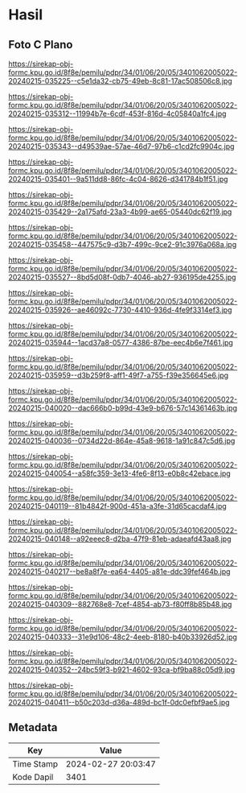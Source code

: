 # Hasil

## Foto C Plano

https://sirekap-obj-formc.kpu.go.id/8f8e/pemilu/pdpr/34/01/06/20/05/3401062005022-20240215-035225--c5e1da32-cb75-49eb-8c81-17ac508506c8.jpg

https://sirekap-obj-formc.kpu.go.id/8f8e/pemilu/pdpr/34/01/06/20/05/3401062005022-20240215-035312--11994b7e-6cdf-453f-816d-4c05840a1fc4.jpg

https://sirekap-obj-formc.kpu.go.id/8f8e/pemilu/pdpr/34/01/06/20/05/3401062005022-20240215-035343--d49539ae-57ae-46d7-97b6-c1cd2fc9904c.jpg

https://sirekap-obj-formc.kpu.go.id/8f8e/pemilu/pdpr/34/01/06/20/05/3401062005022-20240215-035401--9a511dd8-86fc-4c04-8626-d341784b1f51.jpg

https://sirekap-obj-formc.kpu.go.id/8f8e/pemilu/pdpr/34/01/06/20/05/3401062005022-20240215-035429--2a175afd-23a3-4b99-ae65-05440dc62f19.jpg

https://sirekap-obj-formc.kpu.go.id/8f8e/pemilu/pdpr/34/01/06/20/05/3401062005022-20240215-035458--447575c9-d3b7-499c-9ce2-91c3976a068a.jpg

https://sirekap-obj-formc.kpu.go.id/8f8e/pemilu/pdpr/34/01/06/20/05/3401062005022-20240215-035527--8bd5d08f-0db7-4046-ab27-936195de4255.jpg

https://sirekap-obj-formc.kpu.go.id/8f8e/pemilu/pdpr/34/01/06/20/05/3401062005022-20240215-035926--ae46092c-7730-4410-936d-4fe9f3314ef3.jpg

https://sirekap-obj-formc.kpu.go.id/8f8e/pemilu/pdpr/34/01/06/20/05/3401062005022-20240215-035944--1acd37a8-0577-4386-87be-eec4b6e7f461.jpg

https://sirekap-obj-formc.kpu.go.id/8f8e/pemilu/pdpr/34/01/06/20/05/3401062005022-20240215-035959--d3b259f8-aff1-49f7-a755-f39e356645e6.jpg

https://sirekap-obj-formc.kpu.go.id/8f8e/pemilu/pdpr/34/01/06/20/05/3401062005022-20240215-040020--dac666b0-b99d-43e9-b676-57c14361463b.jpg

https://sirekap-obj-formc.kpu.go.id/8f8e/pemilu/pdpr/34/01/06/20/05/3401062005022-20240215-040036--0734d22d-864e-45a8-9618-1a91c847c5d6.jpg

https://sirekap-obj-formc.kpu.go.id/8f8e/pemilu/pdpr/34/01/06/20/05/3401062005022-20240215-040054--a58fc359-3e13-4fe6-8f13-e0b8c42ebace.jpg

https://sirekap-obj-formc.kpu.go.id/8f8e/pemilu/pdpr/34/01/06/20/05/3401062005022-20240215-040119--81b4842f-900d-451a-a3fe-31d65cacdaf4.jpg

https://sirekap-obj-formc.kpu.go.id/8f8e/pemilu/pdpr/34/01/06/20/05/3401062005022-20240215-040148--a92eeec8-d2ba-47f9-81eb-adaeafd43aa8.jpg

https://sirekap-obj-formc.kpu.go.id/8f8e/pemilu/pdpr/34/01/06/20/05/3401062005022-20240215-040217--be8a8f7e-ea64-4405-a81e-ddc39fef464b.jpg

https://sirekap-obj-formc.kpu.go.id/8f8e/pemilu/pdpr/34/01/06/20/05/3401062005022-20240215-040309--882768e8-7cef-4854-ab73-f80ff8b85b48.jpg

https://sirekap-obj-formc.kpu.go.id/8f8e/pemilu/pdpr/34/01/06/20/05/3401062005022-20240215-040333--31e9d106-48c2-4eeb-8180-b40b33926d52.jpg

https://sirekap-obj-formc.kpu.go.id/8f8e/pemilu/pdpr/34/01/06/20/05/3401062005022-20240215-040352--24bc59f3-b921-4602-93ca-bf9ba88c05d9.jpg

https://sirekap-obj-formc.kpu.go.id/8f8e/pemilu/pdpr/34/01/06/20/05/3401062005022-20240215-040411--b50c203d-d36a-489d-bc1f-0dc0efbf9ae5.jpg


## Metadata

| Key        | Value               |
| ---------- | ------------------- |
| Time Stamp | 2024-02-27 20:03:47 |
| Kode Dapil | 3401                |



